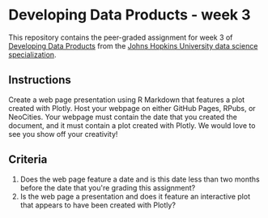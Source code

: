 # Developing Data Products - week 3

This repository contains the peer-graded assignment for week 3 of [Developing Data Products](https://www.coursera.org/learn/data-products) from the [Johns Hopkins University data science specialization](https://www.coursera.org/specializations/jhu-data-science).

## Instructions 

Create a web page presentation using R Markdown that features a plot created with Plotly. Host your webpage on either GitHub Pages, RPubs, or NeoCities. Your webpage must contain the date that you created the document, and it must contain a plot created with Plotly. We would love to see you show off your creativity!

## Criteria

1. Does the web page feature a date and is this date less than two months before the date that you're grading this assignment?
2. Is the web page a presentation and does it feature an interactive plot that appears to have been created with Plotly?

